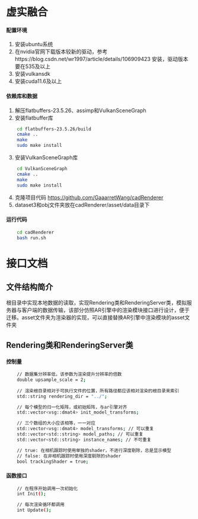 # 虚实融合
#### 配置环境
1.  安装ubuntu系统
2.  在nvidia官网下载版本较新的驱动，参考https://blog.csdn.net/wr1997/article/details/106909423 安装，驱动版本要在535及以上
3.  安装vulkansdk
4.  安装cuda11.6及以上
#### 依赖库和数据
1.  解压flatbuffers-23.5.26、assimp和VulkanSceneGraph
2.  安装flatbuffer库
```bash  
    cd flatbuffers-23.5.26/build  
    cmake ..  
    make  
    sudo make install  
```
3.  安装VulkanSceneGraph库
```bash  
    cd VulkanSceneGraph
    cmake ..
    make
    sudo make install
```
4.  克隆项目代码 https://github.com/GaaarretWang/cadRenderer
5.  dataset3和obj文件夹放在cadRenderer/asset/data目录下

#### 运行代码
```bash  
    cd cadRenderer
    bash run.sh
```

# 接口文档
## 文件结构简介
根目录中实现本地数据的读取，实现Rendering类和RenderingServer类，模拟服务器与客户端的数据传输，该部分仿照AR引擎中的渲染模块接口进行设计，便于迁移。asset文件夹为渲染器的实现，可以直接替换AR引擎中渲染模块的asset文件夹
## Rendering类和RenderingServer类
#### 控制量
```bash  
    // 数据集分辨率低，该参数为渲染提升分辨率的倍数
    double upsample_scale = 2; 
    
    // 渲染根目录相对于可执行文件的位置，所有路径都应该相对渲染的根目录来索引
    std::string rendering_dir = "../"; 

    // 每个模型的归一化矩阵，或初始矩阵，与ar引擎对齐
    std::vector<vsg::dmat4> init_model_transforms; 

    // 三个数组的大小应该相等，一一对应
    std::vector<vsg::dmat4> model_transforms; // 可以重复
    std::vector<std::string> model_paths; // 可以重复
    std::vector<std::string> instance_names; // 不可重复

    // true: 在相机跟踪时使用单独的shader，不进行深度剔除，总是显示模型
    // false: 在非相机跟踪时使用深度剔除的shader
    bool trackingShader = true;
```
#### 函数接口
```bash  
    // 在程序开始调用一次初始化
    int Init();

    // 每次渲染循环都调用
    int Update();
```


